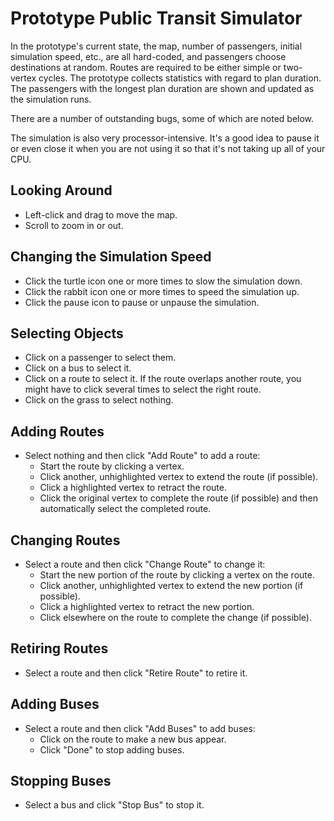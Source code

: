 Prototype Public Transit Simulator
==================================

In the prototype's current state, the map, number of passengers, initial
simulation speed, etc., are all hard-coded, and passengers choose destinations
at random.  Routes are required to be either simple or two-vertex cycles.  The prototype collects statistics with regard to plan duration.  The passengers with the longest plan duration are shown and updated as the simulation runs.

There are a number of outstanding bugs, some of which are noted below.

The simulation is also very processor-intensive.  It's a good idea to pause it
or even close it when you are not using it so that it's not taking up all of
your CPU.

Looking Around
--------------

*   Left-click and drag to move the map.
*   Scroll to zoom in or out.

Changing the Simulation Speed
---------------------------

*   Click the turtle icon one or more times to slow the simulation down.
*   Click the rabbit icon one or more times to speed the simulation up.
*   Click the pause icon to pause or unpause the simulation.

Selecting Objects
-----------------

*   Click on a passenger to select them.
*   Click on a bus to select it.
*   Click on a route to select it.  If the route overlaps another route, you
    might have to click several times to select the right route.
*   Click on the grass to select nothing.

Adding Routes
-------------

*   Select nothing and then click "Add Route" to add a route:
    *   Start the route by clicking a vertex.
    *   Click another, unhighlighted vertex to extend the route (if possible).
    *   Click a highlighted vertex to retract the route.
    *   Click the original vertex to complete the route (if possible) and then
        automatically select the completed route.

Changing Routes
---------------

*   Select a route and then click "Change Route" to change it:
    *   Start the new portion of the route by clicking a vertex on the route.
    *   Click another, unhighlighted vertex to extend the new portion (if
        possible).
    *   Click a highlighted vertex to retract the new portion.
    *   Click elsewhere on the route to complete the change (if possible).

Retiring Routes
----------------

*   Select a route and then click "Retire Route" to retire it.

Adding Buses
------------

*   Select a route and then click "Add Buses" to add buses:
    *   Click on the route to make a new bus appear.
    *   Click "Done" to stop adding buses.

Stopping Buses
--------------

*   Select a bus and click "Stop Bus" to stop it.
